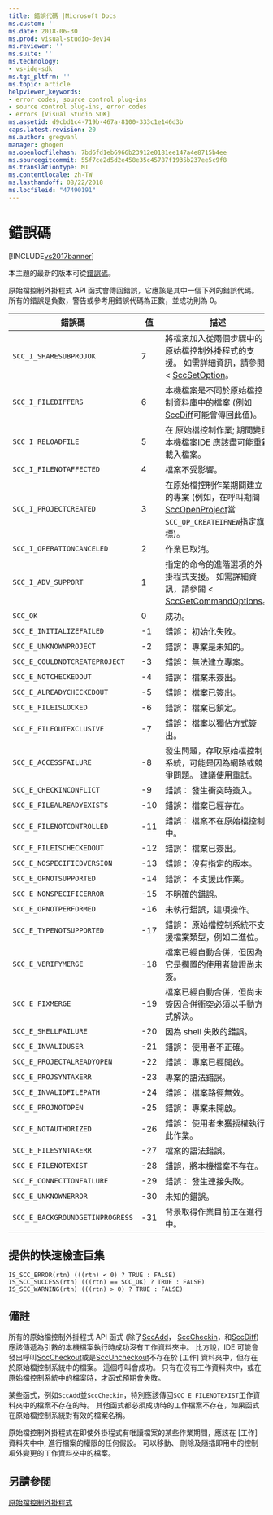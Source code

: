 ```yaml
---
title: 錯誤代碼 |Microsoft Docs
ms.custom: ''
ms.date: 2018-06-30
ms.prod: visual-studio-dev14
ms.reviewer: ''
ms.suite: ''
ms.technology:
- vs-ide-sdk
ms.tgt_pltfrm: ''
ms.topic: article
helpviewer_keywords:
- error codes, source control plug-ins
- source control plug-ins, error codes
- errors [Visual Studio SDK]
ms.assetid: d9cbd1c4-719b-467a-8100-333c1e146d3b
caps.latest.revision: 20
ms.author: gregvanl
manager: ghogen
ms.openlocfilehash: 7bd6fd1eb6966b23912e0181ee147a4e8715b4ee
ms.sourcegitcommit: 55f7ce2d5d2e458e35c45787f1935b237ee5c9f8
ms.translationtype: MT
ms.contentlocale: zh-TW
ms.lasthandoff: 08/22/2018
ms.locfileid: "47490191"
---
```

# <a name="error-codes"></a>錯誤碼
[!INCLUDE[vs2017banner](../includes/vs2017banner.md)]

本主題的最新的版本可從[錯誤碼](https://docs.microsoft.com/visualstudio/extensibility/error-codes)。  
  
原始檔控制外掛程式 API 函式會傳回錯誤，它應該是其中一個下列的錯誤代碼。 所有的錯誤是負數，警告或參考用錯誤代碼為正數，並成功則為 0。  
  
|錯誤碼|值|描述|  
|----------------|-----------|-----------------|  
|`SCC_I_SHARESUBPROJOK`|7|將檔案加入從兩個步驟中的原始檔控制外掛程式的支援。 如需詳細資訊，請參閱 < [SccSetOption](../extensibility/sccsetoption-function.md)。|  
|`SCC_I_FILEDIFFERS`|6|本機檔案是不同於原始檔控制資料庫中的檔案 (例如[SccDiff](../extensibility/sccdiff-function.md)可能會傳回此值)。|  
|`SCC_I_RELOADFILE`|5|在 原始檔控制作業; 期間變更本機檔案IDE 應該盡可能重新載入檔案。|  
|`SCC_I_FILENOTAFFECTED`|4|檔案不受影響。|  
|`SCC_I_PROJECTCREATED`|3|在原始檔控制作業期間建立的專案 (例如，在呼叫期間[SccOpenProject](../extensibility/sccopenproject-function.md)當`SCC_OP_CREATEIFNEW`指定旗標)。|  
|`SCC_I_OPERATIONCANCELED`|2|作業已取消。|  
|`SCC_I_ADV_SUPPORT`|1|指定的命令的進階選項的外掛程式支援。 如需詳細資訊，請參閱 < [SccGetCommandOptions](../extensibility/sccgetcommandoptions-function.md)。|  
|`SCC_OK`|0|成功。|  
|`SCC_E_INITIALIZEFAILED`|-1|錯誤： 初始化失敗。|  
|`SCC_E_UNKNOWNPROJECT`|-2|錯誤： 專案是未知的。|  
|`SCC_E_COULDNOTCREATEPROJECT`|-3|錯誤： 無法建立專案。|  
|`SCC_E_NOTCHECKEDOUT`|-4|錯誤： 檔案未簽出。|  
|`SCC_E_ALREADYCHECKEDOUT`|-5|錯誤： 檔案已簽出。|  
|`SCC_E_FILEISLOCKED`|-6|錯誤： 檔案已鎖定。|  
|`SCC_E_FILEOUTEXCLUSIVE`|-7|錯誤： 檔案以獨佔方式簽出。|  
|`SCC_E_ACCESSFAILURE`|-8|發生問題，存取原始檔控制系統，可能是因為網路或競爭問題。 建議使用重試。|  
|`SCC_E_CHECKINCONFLICT`|-9|錯誤： 發生衝突時簽入。|  
|`SCC_E_FILEALREADYEXISTS`|-10|錯誤： 檔案已經存在。|  
|`SCC_E_FILENOTCONTROLLED`|-11|錯誤： 檔案不在原始檔控制中。|  
|`SCC_E_FILEISCHECKEDOUT`|-12|錯誤： 檔案已簽出。|  
|`SCC_E_NOSPECIFIEDVERSION`|-13|錯誤： 沒有指定的版本。|  
|`SCC_E_OPNOTSUPPORTED`|-14|錯誤： 不支援此作業。|  
|`SCC_E_NONSPECIFICERROR`|-15|不明確的錯誤。|  
|`SCC_E_OPNOTPERFORMED`|-16|未執行錯誤，這項操作。|  
|`SCC_E_TYPENOTSUPPORTED`|-17|錯誤： 原始檔控制系統不支援檔案類型，例如二進位。|  
|`SCC_E_VERIFYMERGE`|-18|檔案已經自動合併，但因為它是擱置的使用者驗證尚未簽。|  
|`SCC_E_FIXMERGE`|-19|檔案已經自動合併，但尚未簽因合併衝突必須以手動方式解決。|  
|`SCC_E_SHELLFAILURE`|-20|因為 shell 失敗的錯誤。|  
|`SCC_E_INVALIDUSER`|-21|錯誤： 使用者不正確。|  
|`SCC_E_PROJECTALREADYOPEN`|-22|錯誤： 專案已經開啟。|  
|`SCC_E_PROJSYNTAXERR`|-23|專案的語法錯誤。|  
|`SCC_E_INVALIDFILEPATH`|-24|錯誤： 檔案路徑無效。|  
|`SCC_E_PROJNOTOPEN`|-25|錯誤： 專案未開啟。|  
|`SCC_E_NOTAUTHORIZED`|-26|錯誤： 使用者未獲授權執行此作業。|  
|`SCC_E_FILESYNTAXERR`|-27|檔案的語法錯誤。|  
|`SCC_E_FILENOTEXIST`|-28|錯誤，將本機檔案不存在。|  
|`SCC_E_CONNECTIONFAILURE`|-29|錯誤： 發生連接失敗。|  
|`SCC_E_UNKNOWNERROR`|-30|未知的錯誤。|  
|`SCC_E_BACKGROUNDGETINPROGRESS`|-31|背景取得作業目前正在進行中。|  
  
## <a name="macros-provided-for-quick-checking"></a>提供的快速檢查巨集  
  
```cpp#  
IS_SCC_ERROR(rtn) (((rtn) < 0) ? TRUE : FALSE)  
IS_SCC_SUCCESS(rtn) (((rtn) == SCC_OK) ? TRUE : FALSE)  
IS_SCC_WARNING(rtn) (((rtn) > 0) ? TRUE : FALSE)  
```  
  
## <a name="remarks"></a>備註  
 所有的原始檔控制外掛程式 API 函式 (除了[SccAdd](../extensibility/sccadd-function.md)， [SccCheckin](../extensibility/scccheckin-function.md)，和[SccDiff](../extensibility/sccdiff-function.md)) 應該傳遞為引數的本機檔案執行時成功沒有工作資料夾中。 比方說，IDE 可能會發出呼叫[SccCheckout](../extensibility/scccheckout-function.md)或是[SccUncheckout](../extensibility/sccuncheckout-function.md)不存在於 [工作] 資料夾中，但存在於原始檔控制系統中的檔案。 這個呼叫會成功。 只有在沒有工作資料夾中，或在原始檔控制系統中的檔案時，才函式預期會失敗。  
  
 某些函式，例如`SccAdd`並`SccCheckin`，特別應該傳回`SCC_E_FILENOTEXIST`工作資料夾中的檔案不存在的時。 其他函式都必須成功時的工作檔案不存在，如果函式在原始檔控制系統對有效的檔案名稱。  
  
 原始檔控制外掛程式在即使外掛程式有唯讀檔案的某些作業期間，應該在 [工作] 資料夾中中, 進行檔案的權限的任何假設。 可以移動、 刪除及隨插即用中的控制項外變更的工作資料夾中的檔案。  
  
## <a name="see-also"></a>另請參閱  
 [原始檔控制外掛程式](../extensibility/source-control-plug-ins.md)

